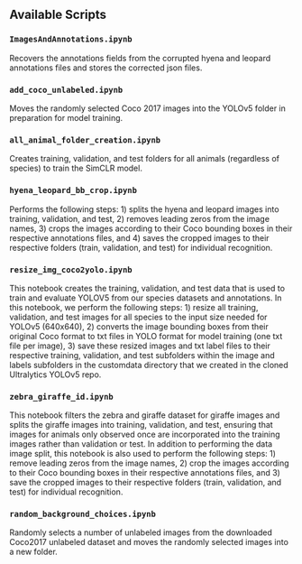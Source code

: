 ## Available Scripts

### `ImagesAndAnnotations.ipynb`

Recovers the annotations fields from the corrupted hyena and leopard annotations files and stores the corrected json files.

### `add_coco_unlabeled.ipynb`

Moves the randomly selected Coco 2017 images into the YOLOv5 folder in preparation for model training.

### `all_animal_folder_creation.ipynb`

Creates training, validation, and test folders for all animals (regardless of species) to train the SimCLR model. 

### `hyena_leopard_bb_crop.ipynb`

Performs the following steps: 1) splits the hyena and leopard images into training, validation, and test, 2) removes leading zeros from the image names, 3) crops the images according to their Coco bounding boxes in their respective annotations files, and 4) saves the cropped images to their respective folders (train, validation, and test) for individual recognition. 

### `resize_img_coco2yolo.ipynb`

This notebook creates the training, validation, and test data that is used to train and evaluate YOLOV5 from our species datasets and annotations. In this notebook, we perform the following steps: 1) resize all training, validation, and test images for all species to the input size needed for YOLOv5 (640x640), 2) converts the image bounding boxes from their original Coco format to txt files in YOLO format for model training (one txt file per image), 3) save these resized images and txt label files to their respective training, validation, and test subfolders within the image and labels subfolders in the customdata directory that we created in the cloned Ultralytics YOLOv5 repo.

### `zebra_giraffe_id.ipynb`

This notebook filters the zebra and giraffe dataset for giraffe images and splits the giraffe images into training, validation, and test, ensuring that images for animals only observed once are incorporated into the training images rather than validation or test. In addition to performing the data image split, this notebook is also used to perform the following steps: 1) remove leading zeros from the image names, 2) crop the images according to their Coco bounding boxes in their respective annotations files, and 3) save the cropped images to their respective folders (train, validation, and test) for individual recognition.

### `random_background_choices.ipynb`

Randomly selects a number of unlabeled images from the downloaded Coco2017 unlabeled dataset and moves the randomly selected images into a new folder.
